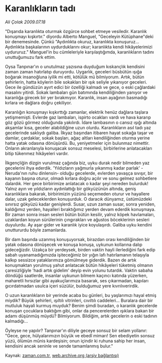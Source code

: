 # Karanlıkların tadı

*Ali Çolak 2009.07.18*

<tr><td class="metin" colspan="2" style="padding-top: 20px; padding-left: 5px; padding-right: 10px;">"Dışarıda karanlıkta oturmak özgürce sohbet etmeye vesiledir. Karanlık konuşmayı kışkırtır." diyordu Alberto Manguel, "Geceleyin Kütüphane"deki bir denemesinde. Çünkü "Aydınlıkta okuruz, karanlıkta konuşuruz... Aydınlıkta başkalarının uydurduklarını okur; karanlıkta kendi hikâyelerimizi uydururuz." Manguel'in bu cümleleriyle karşılaştığımda, karanlıkların tadını unuttuğumuzu fark ettim.</td></tr><tr><td class="metin" colspan="2" style="padding-top: 20px; padding-left: 5px; padding-right: 10px;"><p>Oysa Tanpınar'ın o unutulmaz yazısına duyduğum kıskançlık kendisini zaman zaman hatırlatıp duruyordu. Uygarlık, geceleri büsbütün ışığa boğarak insanoğluna iyilik mi etti, kötülük mü bilmiyorum. Artık, bütün şehirlerin, hatta köylerin bile sokakları bir ışık seliyle yıkanıyor geceleri. Gece ile gündüzün ayırt edici bir özelliği kalmadı ve gece, o eski çağlardaki masalını yitirdi. Sokak lambaları gün batımında kendiliğinden yanıyor ve karanlığa girecek bir yer bırakmıyor. Karanlık, insan ayağının basmadığı kırlara ve dağlara doğru çekiliyor.
<p>Karanlığın konuşmayı kışkırttığı zamanlar, elektrik henüz dağlara taşlara yetişmemişti. Evlerde gaz lambaları, ispirto ocakları vardı ve hava kararıp göz gözü görmez olduğunda yakılırdı. İdare lambasının o cansız ışığı altında akşamlar kısa, geceler alabildiğine uzun olurdu. Karanlıkların asıl tadı yaz gecelerinde saklıydı galiba. İlkyaz başından itibaren hayat sokağa taşar ve damlar, çardaklar, sokak başları, ağaç altları kendiliğinden oturma yerine hatta yatak odasına dönüşürdü. Bu, yeniyetmeler için bulunmaz nimettir. Onların akranlarıyla konuşacak sonsuz meselesi, birbirlerine anlatacakları bitip tükenmez hikâyeleri vardır.
<p>İlkgençliğin dizgin vurulmaz çağında biz, uyku durak nedir bilmeden yaz gecelerini ihya ederdik. 'Yıldızların yağmurla yıkanmış kadar parlak' -Neruda'nın ruhu dinlensin- olduğu gecelerde, evlerden yavaşça sıvışır, bir kayanın başına oturur, olmadı kırlara doğru açılır ve sonu gelmez sohbetlere dalardık. Her gece birbirimize anlatacak o kadar şeyi nereden bulurduk! Yalnız ayın ve yıldızların aydınlattığı bir gökyüzünün altında, geniş karanlıklara bakarak, birbirimizin yüzünü seçemeden oturur ve hayallere dalar, uzak geleceklerden konuşurduk. O daracık dünyamız, üstümüzdeki sınırsız gökyüzü kadar genişlerdi. Susar, uzun zaman susar, sonra yeniden, kaldığımız yerden, hayalleri bıraktığımız yerden devam ederdik konuşmaya. Bir zaman sonra insan sesleri bütün bütün kesilir, yalnız köpek havlamaları, uzaklardan koyun sürülerinin çıngırakları ve ağustos böceklerinin sesleri duyulurdu. Ay aşar gider ve karanlık iyice koyulaşırdı. Galiba uyku kendini unuttururdu böyle zamanlarda.
<p>Bir dam başında uzanmış konuşuyorsak, birazdan orası kendiliğinden bir yatak odasına dönüşecek ve konuşa konuşa, uykunun kollarına dalıp gideceğizdir. Uzakça bir yerdeysek, birden vaktin hayli ilerlediğini fark edip sabah uyanamadığımızda işiteceğimiz bir yığın lafı hatırlamanın telaşıyla kalkıp sessizce yataklarımıza gömülmeye giderdik. Bazen de artık konuşmaktan yorulmuş yahut anlatacak bütün hikâyeleri tüketmiş olmanın çaresizliğiyle 'hadi artık gidelim' deyip evin yolunu tutardık. Vaktin sabaha döndüğü saatlerde, insanlar uykunun bilmem kaçıncı katında yüzerken, maharetli hırsızlar gibi ayakuçlarımıza basarak, ses çıkarmadan, kapıları gıcırdatmadan usulca içeri süzülür, bulduğumuz yere kıvrılıverirdik.
<p>O uzun karanlıkların bir yerinde acaba bu günleri, bu yaşlarımızı hayal etmiş miydik? Büyük şehirleri, ışıltılı vitrinleri, cıvıltılı caddeleri... Buralara dair bir mutluluk hayali kurmuş muyduk? Benim şimdi buradan, o karanlık gecelerde konuşan çocuklara baktığım gibi, onlar da pencerelerden ışıklara bakan bir adamı düşünmüş müydü? Bilmiyorum. Bildiğim, artık gecelerin o eski tadının kalmadığı...
<p>Öyleyse ne yapılır? Tanpınar'ın diliyle geceye sonsuz bir selam yollanır: "Gece, gece, hülyalarımızın büyük ve ebedî mimarı! Sen ebediyetin sonsuz yüzü, ölümün mûnis kardeşisin; onun içindir ki ruhuna sahip her insan, kendisini ancak seninle ve sende tamamlanmış bulur."<br/></p></p></p></p></p></p></td></tr>

Kaynak: [zaman.com.tr](http://zaman.com.tr/yazar.do?yazino=870643), [web.archive.org (arşiv bağlantısı)](http://web.archive.org/web/20090904162100/http://www.zaman.com.tr:80/yazar.do?yazino=870643)
